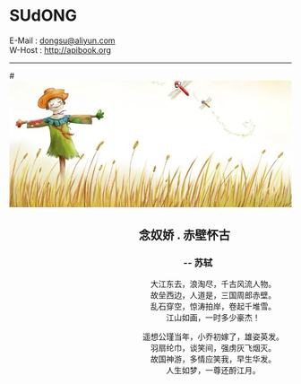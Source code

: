 # SUdONG  
E-Mail : dongsu@aliyun.com  
W-Host : http://apibook.org
***
#![image](https://github.com/sud2g/sudong/blob/master/face/scarecrow.jpg)
## 　　　　　　　　　　　念奴娇 . 赤壁怀古
### 　　　　　　　　　　　　　　　　　　　-- 苏轼
　　　　　　　　　　　　　　　　　　大江东去，浪淘尽，千古风流人物。  
　　　　　　　　　　　　　　　　　　故垒西边，人道是，三国周郎赤壁。  
　　　　　　　　　　　　　　　　　　乱石穿空，惊涛拍岸，卷起千堆雪。  
　　　　　　　　　　　　　　　　　　　　江山如画，一时多少豪杰！  

　　　　　　　　　　　　　　　　　遥想公瑾当年，小乔初嫁了，雄姿英发。  
　　　　　　　　　　　　　　　　　　羽扇纶巾，谈笑间，强虏灰飞烟灭。  
　　　　　　　　　　　　　　　　　　故国神游，多情应笑我，早生华发。  
　　　　　　　　　　　　　　　　　　　　人生如梦，一尊还酹江月。  
